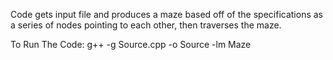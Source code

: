 Code gets input file and produces a maze based off of the specifications as a series of nodes pointing to each other, then traverses the maze.

To Run The Code:
g++ -g Source.cpp -o Source -lm
Maze
